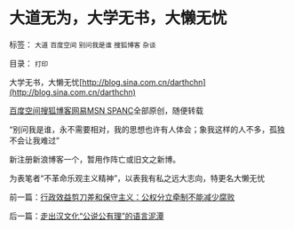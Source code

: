 # 大道无为，大学无书，大懒无忧

标签： `大道` `百度空间` `别问我是谁` `搜狐博客` `杂谈` 

目录： `打印`

大学无书，大懒无忧[http://blog.sina.com.cn/darthchn](http://blog.sina.com.cn/darthchn)

[百度空间](http://hi.baidu.com/darthchn/blog)[搜狐博客](http://darthvad.blog.sohu.com/)[网易](http://darthvad..blog.163.com/)[MSN
SPANC](http://cid-36d976e82bb7123d.spaces.live.com/default.aspx)全部原创，随便转载

“别问我是谁，永不需要相对，我的思想也许有人体会；象我这样的人不多，孤独不会让我难过”

新注册新浪博客一个，暂用作阵亡或旧文之新博。

为表笔者“不革命乐观主义精神”，以表我有私之远大志向，特更名大懒无忧

前一篇：[行政效益剪刀差和保守主义：公权分立牵制不能减少腐败](../../../2009/5/25/行政效益剪刀差和保守主义：公权分立牵制不能减少腐败.md)

后一篇：[走出汉文化“公说公有理”的语言泥潭](../../../2009/5/25/走出汉文化“公说公有理”的语言泥潭.md)